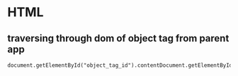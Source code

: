 # HTML

## traversing through dom of object tag from parent app
```
document.getElementById("object_tag_id").contentDocument.getElementById("element_inside_object_tag_id")
```
